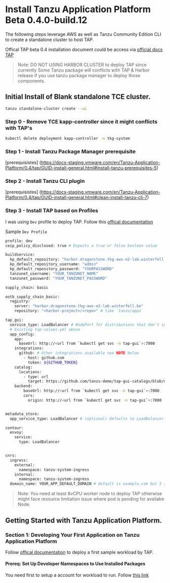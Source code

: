 # Install Tanzu Application Platform Beta 0.4.0-build.12 

The following steps leverage AWS as well as Tanzu Community Edition CLI to create a standalone cluster to host TAP. 

Offical TAP beta 0.4 installation document could be access via [official docs TAP](https://docs-staging.vmware.com/en/Tanzu-Application-Platform/0.4/tap/GUID-install-intro.html)

>Note: DO NOT USING HARBOR CLUSTER to deploy TAP since currently Some Tanzu package will conflicts with TAP & Harbor release if you use tanzu package manager to deploy those components.

## Initial Install of Blank standalone TCE cluster.

```bash
tanzu standalone-cluster create --ui
```

### Step 0 - Remove TCE kapp-controller since it might conflicts with TAP's

```bash
kubectl delete deployment kapp-controller -n tkg-system
```
### Step 1 - Install Tanzu Package Manager prerequisite

[prerequisistes] (https://docs-staging.vmware.com/en/Tanzu-Application-Platform/0.4/tap/GUID-install-general.html#install-tanzu-prerequisites-5)

### Step 2 - Install Tanzu CLI plugin

[prerequisistes] (https://docs-staging.vmware.com/en/Tanzu-Application-Platform/0.4/tap/GUID-install-general.html#clean-install-tanzu-cli-7)


### Step 3 - Install TAP based on Profiles

I was using `Dev` profile to deploy TAP. Follow this 
[offical documentation](https://docs-staging.vmware.com/en/Tanzu-Application-Platform/0.4/tap/GUID-install.html#add-the-tanzu-application-platform-package-repository-0)

Sample `Dev Profile`

```bash
profile: dev
ceip_policy_disclosed: true # Expects a true or false boolean value

buildservice:
  kp_default_repository: "harbor.dragonstone.tkg-aws-e2-lab.winterfell.be/tanzu/build-service"
  kp_default_repository_username: "admin"
  kp_default_repository_password: "YOURPASSWORD"
  tanzunet_username: "YOUR_TANZUNET_NAME"
  tanzunet_password: "YOUR_TANZUNET_PASSWORD"

supply_chain: basic

ootb_supply_chain_basic:
  registry:
    server: "harbor.dragonstone.tkg-aws-e2-lab.winterfell.be"
    repository: "<harbor-project>/<repo>" # like `tanzu/apps`

tap_gui:
  service_type: LoadBalancer # NodePort for distributions that don't support LoadBalancer
  # Existing tap-values.yml above
  app_config:
    app:
      baseUrl: http://<url from `kubectl get svc -n tap-gui`>:7000
    integrations:
      github: # Other integrations available see NOTE below
        - host: github.com
          token: ${GITHUB_TOKEN}
    catalog:
      locations:
        - type: url
          target: https://github.com/tanzu-demo/tap-gui-catalogs/blob/main/blank/catalog-info.yaml
    backend:
        baseUrl: http://<url from `kubectl get svc -n tap-gui`>:7000
        cors:
          origin: http://<url from `kubectl get svc -n tap-gui`>:7000


metadata_store:
  app_service_type: LoadBalancer # (optional) Defaults to LoadBalancer. Change to NodePort for distributions that don't support LoadBalancer

contour:
  envoy:
    service:
      type: LoadBalancer


cnrs:
  ingress:
    external:
      namespace: tanzu-system-ingress
    internal:
      namespace: tanzu-system-ingress
  domain_name: YOUR_APP_DEFAULT_DOMAIN # default is example.com but I am using Route53 domain like `tap-app.tkg-aws-e2-lab.winterfell.be`
```

>Note: You need at least 8vCPU worker node to deploy TAP otherwise might face resource limitation issue where pod is pending for availabe Node.

## Getting Started with Tanzu Application Platform.

### Section 1: Developing Your First Application on Tanzu Application Platform

Follow [offical documentation](https://docs-staging.vmware.com/en/Tanzu-Application-Platform/0.4/tap/GUID-getting-started.html) to deploy a first sample workload by TAP.

#### Prereq: Set Up Developer Namespaces to Use Installed Packages
You need first to setup a account for workload to run. Follow [this link](https://docs-staging.vmware.com/en/Tanzu-Application-Platform/0.4/tap/GUID-install-components.html#set-up-developer-namespaces-to-use-installed-packages-42)


